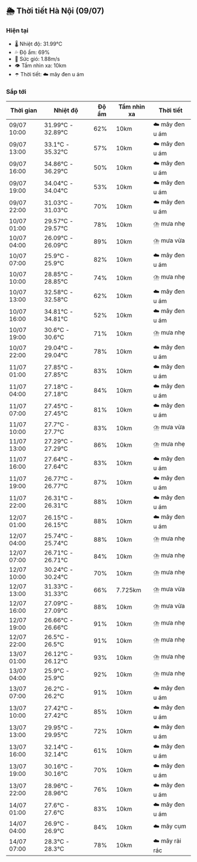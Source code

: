 ## 🌦️ Thời tiết Hà Nội (09/07)

### Hiện tại

- 🌡️ Nhiệt độ: 31.99℃
- 💦 Độ ẩm: 69%
- 💨 Sức gió: 1.88m/s
- 👁️ Tầm nhìn xa: 10km
- ☂️ Thời tiết: ☁️ mây đen u ám

### Sắp tới

| Thời gian | Nhiệt độ | Độ ẩm | Tầm nhìn xa | Thời tiết |
| --- | --- | --- | --- | --- |
| 09/07 10:00 | 31.99℃ - 32.89℃ | 62% | 10km | ☁️ mây đen u ám |
| 09/07 13:00 | 33.1℃ - 35.32℃ | 57% | 10km | ☁️ mây đen u ám |
| 09/07 16:00 | 34.86℃ - 36.29℃ | 50% | 10km | ☁️ mây đen u ám |
| 09/07 19:00 | 34.04℃ - 34.04℃ | 53% | 10km | ☁️ mây đen u ám |
| 09/07 22:00 | 31.03℃ - 31.03℃ | 70% | 10km | ☁️ mây đen u ám |
| 10/07 01:00 | 29.57℃ - 29.57℃ | 78% | 10km | ⛈️ mưa nhẹ |
| 10/07 04:00 | 26.09℃ - 26.09℃ | 89% | 10km | ⛈️ mưa vừa |
| 10/07 07:00 | 25.9℃ - 25.9℃ | 82% | 10km | ☁️ mây đen u ám |
| 10/07 10:00 | 28.85℃ - 28.85℃ | 74% | 10km | ⛈️ mưa nhẹ |
| 10/07 13:00 | 32.58℃ - 32.58℃ | 62% | 10km | ☁️ mây đen u ám |
| 10/07 16:00 | 34.81℃ - 34.81℃ | 52% | 10km | ☁️ mây đen u ám |
| 10/07 19:00 | 30.6℃ - 30.6℃ | 71% | 10km | ⛈️ mưa nhẹ |
| 10/07 22:00 | 29.04℃ - 29.04℃ | 78% | 10km | ☁️ mây đen u ám |
| 11/07 01:00 | 27.85℃ - 27.85℃ | 83% | 10km | ☁️ mây đen u ám |
| 11/07 04:00 | 27.18℃ - 27.18℃ | 84% | 10km | ☁️ mây đen u ám |
| 11/07 07:00 | 27.45℃ - 27.45℃ | 81% | 10km | ☁️ mây đen u ám |
| 11/07 10:00 | 27.7℃ - 27.7℃ | 83% | 10km | ⛈️ mưa vừa |
| 11/07 13:00 | 27.29℃ - 27.29℃ | 86% | 10km | ⛈️ mưa nhẹ |
| 11/07 16:00 | 27.64℃ - 27.64℃ | 83% | 10km | ☁️ mây đen u ám |
| 11/07 19:00 | 26.77℃ - 26.77℃ | 87% | 10km | ☁️ mây đen u ám |
| 11/07 22:00 | 26.31℃ - 26.31℃ | 88% | 10km | ☁️ mây đen u ám |
| 12/07 01:00 | 26.15℃ - 26.15℃ | 88% | 10km | ☁️ mây đen u ám |
| 12/07 04:00 | 25.74℃ - 25.74℃ | 88% | 10km | ⛈️ mưa nhẹ |
| 12/07 07:00 | 26.71℃ - 26.71℃ | 84% | 10km | ⛈️ mưa nhẹ |
| 12/07 10:00 | 30.24℃ - 30.24℃ | 70% | 10km | ⛈️ mưa nhẹ |
| 12/07 13:00 | 31.33℃ - 31.33℃ | 66% | 7.725km | ⛈️ mưa vừa |
| 12/07 16:00 | 27.09℃ - 27.09℃ | 88% | 10km | ⛈️ mưa vừa |
| 12/07 19:00 | 26.66℃ - 26.66℃ | 91% | 10km | ⛈️ mưa nhẹ |
| 12/07 22:00 | 26.5℃ - 26.5℃ | 91% | 10km | ⛈️ mưa nhẹ |
| 13/07 01:00 | 26.12℃ - 26.12℃ | 93% | 10km | ⛈️ mưa nhẹ |
| 13/07 04:00 | 25.9℃ - 25.9℃ | 92% | 10km | ⛈️ mưa nhẹ |
| 13/07 07:00 | 26.2℃ - 26.2℃ | 91% | 10km | ☁️ mây đen u ám |
| 13/07 10:00 | 27.42℃ - 27.42℃ | 85% | 10km | ☁️ mây đen u ám |
| 13/07 13:00 | 29.95℃ - 29.95℃ | 72% | 10km | ☁️ mây đen u ám |
| 13/07 16:00 | 32.14℃ - 32.14℃ | 61% | 10km | ☁️ mây đen u ám |
| 13/07 19:00 | 30.16℃ - 30.16℃ | 70% | 10km | ☁️ mây đen u ám |
| 13/07 22:00 | 28.96℃ - 28.96℃ | 76% | 10km | ☁️ mây đen u ám |
| 14/07 01:00 | 27.6℃ - 27.6℃ | 83% | 10km | ☁️ mây đen u ám |
| 14/07 04:00 | 26.9℃ - 26.9℃ | 84% | 10km | ☁️ mây cụm |
| 14/07 07:00 | 28.3℃ - 28.3℃ | 78% | 10km | ☁️ mây rải rác |
